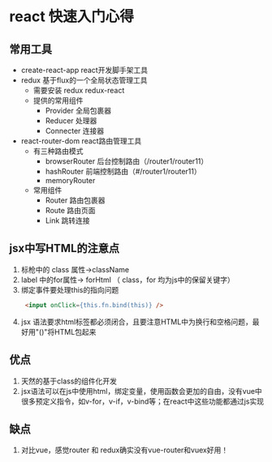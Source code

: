 # react 快速入门心得
## 常用工具
- create-react-app react开发脚手架工具
- redux 基于flux的一个全局状态管理工具
    - 需要安装 redux redux-react
    - 提供的常用组件 
      - Provider 全局包裹器 
      - Reducer 处理器
      - Connecter 连接器
- react-router-dom react路由管理工具
    - 有三种路由模式
      - browserRouter 后台控制路由（/router1/router11）
      - hashRouter  前端控制路由（#/router1/router11）
      - memoryRouter 
    - 常用组件
      - Router 路由包裹器
      - Route  路由页面
      - Link   跳转连接
## jsx中写HTML的注意点
1. 标枪中的 class 属性->className
2. label 中的for属性-> forHtml （ class，for 均为js中的保留关键字）
3. 绑定事件要处理this的指向问题 
   ```html
    <input onClick={this.fn.bind(this)} />
   ```
4. jsx 语法要求html标签都必须闭合，且要注意HTML中为换行和空格问题，最好用"()"将HTML包起来 

   
## 优点
1. 天然的基于class的组件化开发
2. jsx语法可以在js中使用html，绑定变量，使用函数会更加的自由，没有vue中很多预定义指令，如v-for，v-if，v-bind等；在react中这些功能都通过js实现

## 缺点
1. 对比vue，感觉router 和 redux确实没有vue-router和vuex好用！